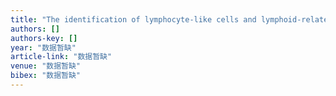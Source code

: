 ```yaml
---
title: "The identification of lymphocyte-like cells and lymphoid-related genes in amphioxus indicates the twilight for the emergency of adaptive immune system"
authors: []
authors-key: []
year: "数据暂缺"
article-link: "数据暂缺"
venue: "数据暂缺"
bibex: "数据暂缺"
---
```

